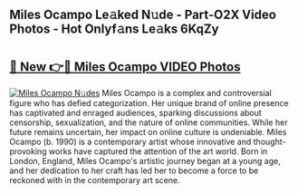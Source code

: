 ## Miles Ocampo Le𝚊ked N𝚞de - Part-O2X Video Photos - Hot Onlyf𝚊ns Le𝚊ks 6KqZy

# <h2><a href="http://ab29567.deff.icu/?id=Miles+Ocampo">🔗 New 👉🔴 Miles Ocampo VIDEO Photos</a></h2>

[![Miles Ocampo N𝚞des](https://i.imgur.com/rIISA9y.gif)](http://ab29567.deff.icu/?id=Miles+Ocampo)
Miles Ocampo is a complex and controversial figure who has defied categorization. Her unique brand of online presence has captivated and enraged audiences, sparking discussions about censorship, sexualization, and the nature of online communities. While her future remains uncertain, her impact on online culture is undeniable. Miles Ocampo (b. 1990) is a contemporary artist whose innovative and thought-provoking works have captured the attention of the art world. Born in London, England, Miles Ocampo's artistic journey began at a young age, and her dedication to her craft has led her to become a force to be reckoned with in the contemporary art scene.
